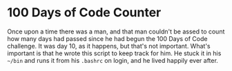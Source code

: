 # 100 Days of Code Counter

Once upon a time there was a man, and that man couldn't be assed to count how many days had passed since he had begun the 100 Days of Code challenge. It was day 10, as it happens, but that's not important. What's important is that he wrote this script to keep track for him. He stuck it in his `~/bin` and runs it from his `.bashrc` on login, and he lived happily ever after.
